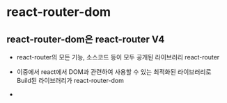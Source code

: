 # react-router-dom

## react-router-dom은 react-router V4

- react-router의 모든 기능, 소스코드 등이 모두 공개된 라이브러리 react-router

- 이중에서 react에서 DOM과 관련하여 사용할 수 있는 최적화된 라이브러리로 Build된 라이브러리가 react-router-dom

-
